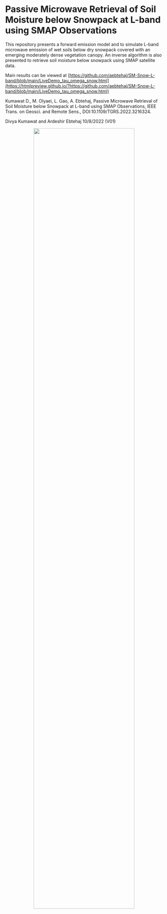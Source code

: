 # Passive Microwave Retrieval of Soil Moisture below Snowpack at L-band using SMAP Observations

This repository presents a forward emission model and to simulate L-band microwave emission of wet soils below dry snowpack covered with an emerging moderately dense vegetation canopy. An inverse algorithm is also presented to retrieve soil moisture below snowpack using SMAP satellite data. 

Main results can be viewed at [https://github.com/aebtehaj/SM-Snow-L-band/blob/main/LiveDemo_tau_omega_snow.html](https://htmlpreview.github.io/?https://github.com/aebtehaj/SM-Snow-L-band/blob/main/LiveDemo_tau_omega_snow.html)

Kumawat D., M. Olyaei, L. Gao, A. Ebtehaj, Passive Microwave Retrieval of Soil Moisture below Snowpack at L-band using SMAP Observations, IEEE Trans. on Geosci. and Remote Sens., DOI:10.1109/TGRS.2022.3216324. 

Divya Kumawat and Ardeshir Ebtehaj 10/8/2022 (V01)

<p align="center">
  <img width=80% height=80% src="https://user-images.githubusercontent.com/46690843/202563958-17da3cae-20d6-4e2d-8e37-ec48d13ad2e8.png">
</p>

